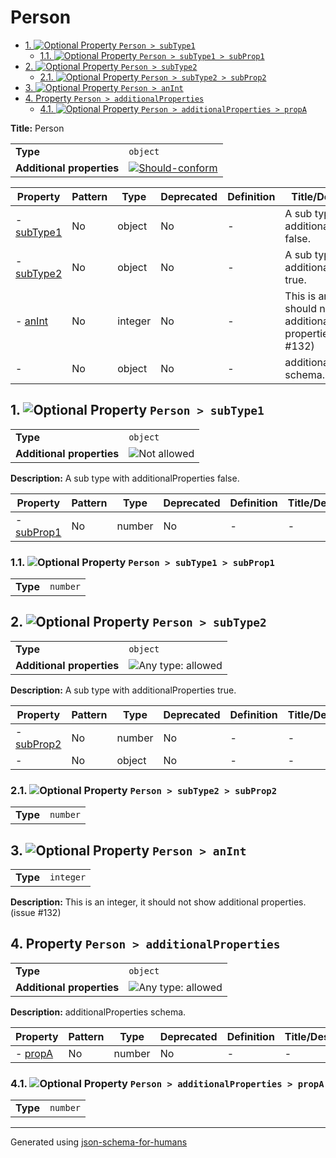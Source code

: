 # Person

- [1. ![Optional](https://img.shields.io/badge/Optional-yellow) Property `Person > subType1`](#subType1)
  - [1.1. ![Optional](https://img.shields.io/badge/Optional-yellow) Property `Person > subType1 > subProp1`](#subType1_subProp1)
- [2. ![Optional](https://img.shields.io/badge/Optional-yellow) Property `Person > subType2`](#subType2)
  - [2.1. ![Optional](https://img.shields.io/badge/Optional-yellow) Property `Person > subType2 > subProp2`](#subType2_subProp2)
- [3. ![Optional](https://img.shields.io/badge/Optional-yellow) Property `Person > anInt`](#anInt)
- [4. Property `Person > additionalProperties`](#additionalProperties)
  - [4.1. ![Optional](https://img.shields.io/badge/Optional-yellow) Property `Person > additionalProperties > propA`](#additionalProperties_propA)

**Title:** Person

|                           |                                                                                              |
| ------------------------- | -------------------------------------------------------------------------------------------- |
| **Type**                  | `object`                                                                                     |
| **Additional properties** | [![Should-conform](https://img.shields.io/badge/Should-conform-blue)](#additionalProperties) |

| Property                     | Pattern | Type    | Deprecated | Definition | Title/Description                                                          |
| ---------------------------- | ------- | ------- | ---------- | ---------- | -------------------------------------------------------------------------- |
| - [subType1](#subType1 )     | No      | object  | No         | -          | A sub type with additionalProperties false.                                |
| - [subType2](#subType2 )     | No      | object  | No         | -          | A sub type with additionalProperties true.                                 |
| - [anInt](#anInt )           | No      | integer | No         | -          | This is an integer, it should not show additional properties. (issue #132) |
| - [](#additionalProperties ) | No      | object  | No         | -          | additionalProperties schema.                                               |

## <a name="subType1"></a>1. ![Optional](https://img.shields.io/badge/Optional-yellow) Property `Person > subType1`

|                           |                                                                |
| ------------------------- | -------------------------------------------------------------- |
| **Type**                  | `object`                                                       |
| **Additional properties** | ![Not allowed](https://img.shields.io/badge/Not%20allowed-red) |

**Description:** A sub type with additionalProperties false.

| Property                          | Pattern | Type   | Deprecated | Definition | Title/Description |
| --------------------------------- | ------- | ------ | ---------- | ---------- | ----------------- |
| - [subProp1](#subType1_subProp1 ) | No      | number | No         | -          | -                 |

### <a name="subType1_subProp1"></a>1.1. ![Optional](https://img.shields.io/badge/Optional-yellow) Property `Person > subType1 > subProp1`

|          |          |
| -------- | -------- |
| **Type** | `number` |

## <a name="subType2"></a>2. ![Optional](https://img.shields.io/badge/Optional-yellow) Property `Person > subType2`

|                           |                                                                             |
| ------------------------- | --------------------------------------------------------------------------- |
| **Type**                  | `object`                                                                    |
| **Additional properties** | ![Any type: allowed](https://img.shields.io/badge/Any%20type-allowed-green) |

**Description:** A sub type with additionalProperties true.

| Property                              | Pattern | Type   | Deprecated | Definition | Title/Description |
| ------------------------------------- | ------- | ------ | ---------- | ---------- | ----------------- |
| - [subProp2](#subType2_subProp2 )     | No      | number | No         | -          | -                 |
| - [](#subType2_additionalProperties ) | No      | object | No         | -          | -                 |

### <a name="subType2_subProp2"></a>2.1. ![Optional](https://img.shields.io/badge/Optional-yellow) Property `Person > subType2 > subProp2`

|          |          |
| -------- | -------- |
| **Type** | `number` |

## <a name="anInt"></a>3. ![Optional](https://img.shields.io/badge/Optional-yellow) Property `Person > anInt`

|          |           |
| -------- | --------- |
| **Type** | `integer` |

**Description:** This is an integer, it should not show additional properties. (issue #132)

## <a name="additionalProperties"></a>4. Property `Person > additionalProperties`

|                           |                                                                             |
| ------------------------- | --------------------------------------------------------------------------- |
| **Type**                  | `object`                                                                    |
| **Additional properties** | ![Any type: allowed](https://img.shields.io/badge/Any%20type-allowed-green) |

**Description:** additionalProperties schema.

| Property                                | Pattern | Type   | Deprecated | Definition | Title/Description |
| --------------------------------------- | ------- | ------ | ---------- | ---------- | ----------------- |
| - [propA](#additionalProperties_propA ) | No      | number | No         | -          | -                 |

### <a name="additionalProperties_propA"></a>4.1. ![Optional](https://img.shields.io/badge/Optional-yellow) Property `Person > additionalProperties > propA`

|          |          |
| -------- | -------- |
| **Type** | `number` |

----------------------------------------------------------------------------------------------------------------------------
Generated using [json-schema-for-humans](https://github.com/coveooss/json-schema-for-humans)
